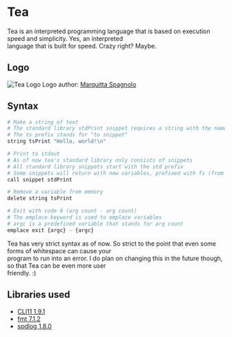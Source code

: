 # Tea
Tea is an interpreted programming language that is based on execution speed and simplicity. Yes, an interpreted \
language that is built for speed. Crazy right? Maybe.



## Logo
![Tea Logo](https://pixy.org/src/478/4785394.png)
Logo author: [Marquitta Spagnolo](https://pixy.org/author/Marquitta_Spagnolo/)



## Syntax
```py
# Make a string of text
# The standard library stdPrint snippet requires a string with the name tsPrint
# The ts prefix stands for "to snippet"
string tsPrint "Hello, world!\n"

# Print to stdout
# As of now tea's standard library only consists of snippets
# All standard library snippets start with the std prefix
# Some snippets will return with new variables, prefixed with fs (from snippet)
call snippet stdPrint

# Remove a variable from memory
delete string tsPrint

# Exit with code 0 (arg count - arg count)
# The emplace keyword is used to emplace variables
# argc is a predefined variable that stands for arg count
emplace exit {argc} - {argc}
```
Tea has very strict syntax as of now. So strict to the point that even some forms of whitespace can cause your \
program to run into an error. I do plan on changing this in the future though, so that Tea can be even more user \
friendly. :)



## Libraries used
* [CLI11 1.9.1](https://github.com/CLIUtils/CLI11/)
* [fmt 7.1.2](https://github.com/fmtlib/fmt/)
* [spdlog 1.8.0](https://github.com/gabime/spdlog/)
